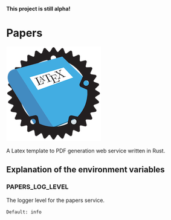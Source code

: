 **This project is still alpha!**

# Papers

![Papers Logo](logo.png)

A Latex template to PDF generation web service written in Rust.

## Explanation of the environment variables

### PAPERS_LOG_LEVEL

The logger level for the papers service.

```
Default: info
```
